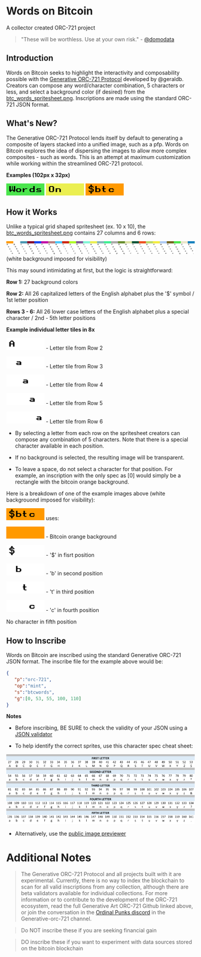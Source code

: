 # Words on Bitcoin
A collector created ORC-721 project

> "These will be worthless. Use at your own risk." - [@domodata](https://twitter.com/domodata)

## Introduction
Words on Bitcoin seeks to highlight the interactivity and composability possible with the [Generative ORC-721 Protocol](https://github.com/ordbase/generative-orc-721) developed by 
@geraldb. Creators can compose any word/character combination, 5 characters or less, and select a background color (if desired) from the [btc_words_spritesheet.png](./btc_words_spritesheet.png). Inscriptions are made using the standard ORC-721 JSON format.


## What's New?
The Generative ORC-721 Protocol lends itself by default to generating a composite of layers stacked into a unified image, such as a pfp. Words on Bitcoin explores the idea of dispersing the images to allow more complex composites - such as words. This is an attempt at maximum customization while working within the streamlined ORC-721 protocol.


**Examples (102px x 32px)**

![image_file](./tmp/btcwords_24_49_68_98_111_153.png)
![image file](./tmp/btcwords_12_41_67_107_134_161.png)
![image file](./tmp/btcwords_0_53_55_100_110_161.png)


## How it Works
Unlike a typical grid shaped spritesheet (ex. 10 x 10), the [btc_words_spritesheet.png](./btc_words_spritesheet.png) contains 27 columns and 6 rows:

![image file](./demo_images/btc_words_spritesheet_wtbg.png)
(white background imposed for visibility)


This may sound intimidating at first, but the logic is straightforward:

**Row 1:**        27 background colors

**Row 2:**        All 26 capitalized letters of the English alphabet plus the '$' symbol / 1st letter position

**Rows 3 - 6:**   All 26 lower case letters of the English alphabet plus a special character / 2nd - 5th letter positions


**Example individual letter tiles in 8x**

![image file](./demo_images/tile0001.png) - Letter tile from Row 2

![image file](./demo_images/tile0002.png) - Letter tile from Row 3

![image file](./demo_images/tile0003.png) - Letter tile from Row 4

![image file](./demo_images/tile0004.png) - Letter tile from Row 5

![image file](./demo_images/tile0005.png) - Letter tile from Row 6

- By selecting a letter from each row on the spritesheet creators can compose any combination of 5 characters. Note that there is a special character available in each position. 

- If no background is selected, the resulting image will be transparent. 

- To leave a space, do not select a character for that position. For example, an inscription with the only spec as [0] would simply be a rectangle with the bitcoin orange background.



Here is a breakdown of one of the example images above (white backgrouond imposed for visibility):


![image file](./tmp/btcwords_0_53_55_100_110_161.png) uses:


![image file](./spritesheet_images/image_0.png) - Bitcoin orange background

![image file](./demo_images/tile0026_wtbg.png) - '$' in fisrt position

![image file](./demo_images/tile0028_wtbg.png) - 'b' in second position

![image file](./demo_images/tile0073_wtbg.png) - 't' in third position

![image file](./demo_images/tile0083_wtbg.png) - 'c' in fourth position

No character in fifth position

## How to Inscribe
Words on Bitcoin are inscribed using the standard Generative ORC-721 JSON format. The inscribe file for the example above would be: 
```json
{
   "p":"orc-721",
   "op":"mint",
   "s":"btcwords",
   "g":[0, 53, 55, 100, 110]
}
```
**Notes**
- Before inscribing, BE SURE to check the validity of your JSON using a [JSON validator](https://jsonlint.com/)

- To help identify the correct sprites, use this character spec cheat sheet:

![image_file](./letter_specs.png)

- Alternatively, use the [public image previewer](https://ordbase.github.io/generative-orc-721/btcwords/)

# Additional Notes

> The Generative ORC-721 Protocol and all projects built with it are experimental. Currently, there is no way to index the blockchain to scan for all valid inscriptions from any collection, although there are beta validators available for individual collections. For more information or to contribute to the development of the ORC-721 ecosystem, read the full Generative Art ORC-721 Github linked above, or join the conversation in the [Ordinal Punks discord](https://discord.gg/FTW9UDqv) in the Generative-orc-721 channel.

> Do NOT inscribe these if you are seeking financial gain

> DO inscribe these if you want to experiment with data sources stored on the bitcoin blockchain

